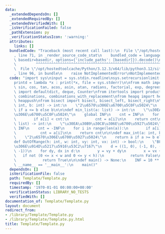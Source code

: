 ```yaml
---
data:
  _extendedDependsOn: []
  _extendedRequiredBy: []
  _extendedVerifiedWith: []
  _isVerificationFailed: false
  _pathExtension: py
  _verificationStatusIcon: ':warning:'
  attributes:
    links: []
  bundledCode: "Traceback (most recent call last):\n  File \"/opt/hostedtoolcache/Python/3.12.3/x64/lib/python3.12/site-packages/onlinejudge_verify/documentation/build.py\"\
    , line 71, in _render_source_code_stat\n    bundled_code = language.bundle(stat.path,\
    \ basedir=basedir, options={'include_paths': [basedir]}).decode()\n          \
    \         ^^^^^^^^^^^^^^^^^^^^^^^^^^^^^^^^^^^^^^^^^^^^^^^^^^^^^^^^^^^^^^^^^^^^^^^^^^^^^^^^^\n\
    \  File \"/opt/hostedtoolcache/Python/3.12.3/x64/lib/python3.12/site-packages/onlinejudge_verify/languages/python.py\"\
    , line 96, in bundle\n    raise NotImplementedError\nNotImplementedError\n"
  code: "import sys\ninput = sys.stdin.readline\nsys.setrecursionlimit(10 ** 6)\n\
    printd = lambda *x : print(*x, file = sys.stderr)\n\nfrom math import ceil, floor,\
    \ sin, cos, tan, acos, asin, atan, radians, factorial, exp, degrees\nfrom collections\
    \ import defaultdict, deque, Counter\nfrom itertools import product, permutations,\
    \ combinations, combinations_with_replacement\nfrom heapq import heapify, heappop,\
    \ heappush\nfrom bisect import bisect, bisect_left, bisect_right\n\n\ndef min_int(a:\
    \ int, b: int) -> int:\n    \"2\u6570\u306E\u6700\u5C0F\u5024\"\n    return a\
    \ if a <= b else b\n\n\ndef min_list(a: list) -> int:\n    \"\u30EA\u30B9\u30C8\
    \u306E\u6700\u5C0F\u5024\"\n    global INF\n    cnt = INF\n    for i in range(len(a)):\n\
    \        if a[i] < cnt:\n            cnt = a[i]\n\n    return cnt\n\n\ndef min_list(a:\
    \ list) -> int:\n    \"\u30EA\u30B9\u30C8\u306E\u6700\u5927\u5024\"\n    global\
    \ INF\n    cnt = -INF\n    for i in range(len(a)):\n        if a[i] > cnt:\n \
    \           cnt = a[i]\n\n    return cnt\n\n\ndef max_int(a: int, b: int) -> int:\n\
    \    \"2\u6570\u306E\u6700\u5927\u5024\"\n    return a if a >= b else b\n\n\n\
    def OutOfRange(h: int, w: int, vy: int, vx: int) -> bool:\n    \"BFS\u306A\u3069\
    \u306E\u914D\u5217\u5916\u53C2\u7167\"\n    d = ((1, 0), (-1, 0), (0, 1), (0,\
    \ -1))\n    for dy, dx in d:\n        y = vy + dy\n        x = vx + dx\n     \
    \   if not (0 <= x < w and 0 <= y < h):\n            return False\n        else:\n\
    \            return True\n\n\ndef main() -> None:\n    INF = 10 ** 18\n\n\nif\
    \ __name__ == '__main__':\n    main()"
  dependsOn: []
  isVerificationFile: false
  path: Template/Template.py
  requiredBy: []
  timestamp: '1970-01-01 00:00:00+00:00'
  verificationStatus: LIBRARY_NO_TESTS
  verifiedWith: []
documentation_of: Template/Template.py
layout: document
redirect_from:
- /library/Template/Template.py
- /library/Template/Template.py.html
title: Template/Template.py
---
```

